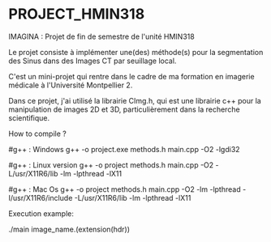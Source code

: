 # PROJECT_HMIN318
IMAGINA : Projet de fin de semestre de l'unité HMIN318

Le projet consiste à implémenter une(des) méthode(s) pour la segmentation des Sinus dans des Images CT par seuillage local.

C'est un mini-projet qui rentre dans le cadre de ma formation en imagerie médicale à l'Université Montpellier 2.

Dans ce projet, j'ai utilisé la librairie CImg.h, qui est une librairie c++ pour la manipulation de images 2D et 3D, particulièrement dans la recherche scientifique.

How to compile ?

#g++ : Windows
g++ -o project.exe methods.h main.cpp -O2 -lgdi32

#g++ : Linux version
g++ -o project methods.h main.cpp -O2 -L/usr/X11R6/lib -lm -lpthread -lX11

#g++ : Mac Os
g++ -o project methods.h main.cpp -O2 -lm -lpthread -I/usr/X11R6/include -L/usr/X11R6/lib -lm -lpthread -lX11


Execution example:

./main image_name.(extension(hdr))

